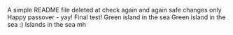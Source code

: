 A simple README file
deleted at
check again
and again
safe changes only
Happy passover - yay!
Final test!
Green island in the sea
Green island in the sea :)
Islands in the sea
mh
